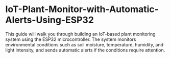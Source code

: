 # IoT-Plant-Monitor-with-Automatic-Alerts-Using-ESP32
This guide will walk you through building an IoT-based plant monitoring system using the ESP32 microcontroller. The system monitors environmental conditions such as soil moisture, temperature, humidity, and light intensity, and sends automatic alerts if the conditions require attention.
